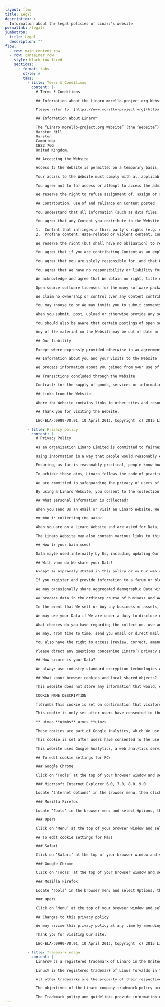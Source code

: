 ```yaml
---
layout: flow
title: Legal
description: >
  Information about the legal policies of Linaro's website
permalink: /legal/
jumbotron:
  title: Legal
  description: ""
flow:
  - row: main_content_row
  - row: container_row
    style: block_row fixed
    sections:
      - format: tabs
        style: #
        tabs:
          - title: Terms & Conditions
            content: |-
              # Terms & Conditions

              ## Information about the Linaro morello-project.org Website

              Please refer to: [https://www.morello-project.org](https://www.morello-project.org)

              ## Information about Linaro™

              The “Linaro morello-project.org Website” (the “Website”) shall mean the web site operated by or on behalf of Linaro Limited (hereinafter “We/Us/Our”) for your use, whether as a guest or a registered user. Linaro Limited is a private limited company registered in England and Wales with company number 07180318\. VAT No: 990 0273 24\. Registered Office Address:  
              Harston Mill  
              Harston  
              Cambridge  
              CB22 7GG  
              United Kingdom.

              ## Accessing the Website

              Access to the Website is permitted on a temporary basis, and We reserve the right to withdraw or amend the information We provide on the Website without notice. We will not be liable if for any reason the Website is unavailable at any time or for any period. From time to time, We may restrict access to some parts of the Website, or the entire Website, to users who have registered with us.

              Your access to the Website must comply with all applicable laws, regulations and ordinances, including any laws regarding the export of data or software.

              You agree not to (a) access or attempt to access the administrative interface of the Website unless you have been specifically allowed to do so in a written agreement with Us or (b) engage in any activity that interferes with or disrupts the Website performance (or the servers and networks that host and are connected to the Website).

              We reserve the right to refuse assignment of, assign or reassign registered usernames at our sole discretion if said username violates any third-party rights or is considered to be inappropriate.

              ## Contribution, use of and reliance on Content posted

              You understand that all information (such as data files, written text and computer code) to which you may have access as part of, or through your use of, the Website are the sole responsibility of the person from which such content originated. All such information is referred to below as the “Content.”

              You agree that any Content you contribute to the Website will not contain any of the following types of Content:

              1.  Content that infringes a third party’s rights (e.g. copyright) according to applicable law;
              2.  Profane content; Hate-related or violent content; Content advocating racial or ethnic intolerance; Content intended to advocate or advance computer hacking or cracking; Gambling; Other illegal activity, including without limitation illegal export of controlled substances or illegal software; Drug paraphernalia; Phishing; Malicious content; and any other material, products or services that violate or encourage conduct that would violate any criminal laws, any other applicable laws, or any third-party rights.

              We reserve the right (but shall have no obligation) to remove any or all Content from the Website. You agree to immediately take down any Content that violates the Terms, including pursuant to a take-down request from Us. In the event that you elect not to comply with a request from Us to take down certain Content, We reserve the right to directly take down such Content.

              You agree that if you are contributing Content as an employee you have obtained appropriate permission from your employer to make such contributions associated with their corporate name.

              You agree that you are solely responsible for (and that We have no responsibility to you or to any third party for) any Content that you create, transmit or display while using the Website and for the consequences of your actions.

              You agree that We have no responsibility or liability for the deletion or failure to store any Content and other communications maintained or transmitted through use of the Website. You further acknowledge that you are solely responsible for securing and backing up any Content.

              We acknowledge and agree that We obtain no right, title or interest from you (or your licensors) under these Terms in or to any Content that you create, submit, post, transmit or display on, or through, the Website, including any intellectual property rights which subsist in that Content (whether those rights happen to be registered or not, and wherever in the world those rights may exist). You agree that you are responsible for protecting and enforcing those rights and that We have no obligation to do so on your behalf.

              Open source software licenses for the many software packages referenced on this website constitute separate written agreements. To the limited extent that the open source software licenses expressly supersede these Terms, the open source licenses govern your agreement with Us for the use of the Website.

              We claim no ownership or control over any Content contributed by you. You retain copyright and any other rights you already hold in the Content, and you are responsible for protecting those rights, as appropriate. By submitting, posting or displaying the Content on or through the Website you grant Us a worldwide, royalty-free, and non-exclusive license to reproduce, adapt, modify, translate, publish, publicly perform, publicly display and distribute such Content.

              You may choose to or We may invite you to submit comments or ideas about the Website, including without limitation about how to improve the Website and its Content (“Ideas”). By submitting any Ideas, you agree that your disclosure is gratuitous, unsolicited and without restriction and will not place Us under any fiduciary or other obligation, and that We are free to use the Ideas without any additional compensation to you, and/or to disclose the Idea on a non-confidential basis or otherwise to anyone.

              When you submit, post, upload or otherwise provide any software code (“Code”) via the Website, you must ensure you adhere to the terms of any License agreement associated with the Code. These terms will be available on the website of the related upstream open source projects and other sources of Code. By submitting said Code, you certify that your Code is in compliance with the relevant License, and you hereby represent and warrant that you have all rights, licenses and consents necessary to grant Us and other users the rights and licenses granted herein, and under the relevant License, without infringement of any third-party rights.

              You should also be aware that certain postings of open source encryption code are controlled by EU and US law. You are responsible for ensuring that you have the relevant permissions before posting such code and if you are based in Cuba, Iran, North Korea, Sudan or Syria or you are on the Denied Persons List administered by the US Department of Commerce or the equivalent list managed within the EU, you agree not to post or download said code.

              Any of the material on the Website may be out of date or include omissions, inaccuracies or other errors at any given time, and We are under no obligation to update such material. Commentary and other materials posted on the Website site are not intended to amount to advice on which reliance should be placed. We therefore disclaim all liability and responsibility arising from any reliance placed on such materials by any visitor to the Website, or by anyone who may be informed of any of its contents.

              ## Our liability

              Except where expressly provided otherwise in an agreement between you and us, all information provided directly on the website or indirectly through the website by hypertext link or otherwise is provided “as is” without warranty of any kind. We hereby disclaim all warranties with respect to this information, whether express or implied, including the implied warranties of merchantability, satisfactory quality and fitness for a particular purpose. In no event shall We be liable for any direct, indirect, incidental, special or consequential damages, or damages for loss of profits, revenue, data or use, incurred by you or any third party, whether in contract, tort or otherwise, arising from your access to, use of, or reliance upon information obtained from or through the Linaro website. We reserve the right to make changes, updates or corrections to the information on the Website at any time without notice.

              ## Information about you and your visits to the Website

              We process information about you gained from your use of the Website in accordance with Our privacy policy.

              ## Transactions concluded through the Website

              Contracts for the supply of goods, services or information formed through the Website or as a result of visits made by you are governed by Our terms and conditions notified to you during each individual transaction.

              ## Links from the Website

              Where the Website contains links to other sites and resources provided by third parties, these links are provided for your information only. We have no control over the contents of those sites or resources, and accept no responsibility for them or for any loss or damage that may arise from your use of them.

              ## Thank you for visiting the Website.

              LEC-ELA-30989-V0.91, 10 April 2015. Copyright (c) 2015 Linaro Limited

          - title: Privacy policy
            content: |-
              # Privacy Policy

              As an organization Linaro Limited is committed to fairness, both in the collection and use of personal information. Fairness has two elements:

              Using information in a way that people would reasonably expect and in a way that is fair;

              Ensuring, as far is reasonably practical, people know how their information will be used.

              To achieve these aims, Linaro follows the code of practice recommended by the UK Information Commissioner under section 51 of the Data Protection Act 1998.

              We are committed to safeguarding the privacy of users of web sites operated by or on behalf of Linaro™ Limited (together “Linaro Website”). This statement explains how We collect, use and safeguard Data (defined below) you provide when using a Linaro Website. This statement forms part of and is incorporated into the Terms and Conditions of Use. Any personal information which may be collected from an Linaro Website will be treated in accordance with this privacy policy, the Data Protection Act 1998, as amended and other applicable laws. For the purposes of the Data Protection Act 1998, the data controller is Linaro Limited, a company registered in England and Wales with company number 07180318 (hereinafter “We/Us/Our”). Registered office address: Harston Mill, Royston Rd, Harston, Cambridge, CB22 7GG, United Kingdom. Linaro Limited is a private limited company.

              By using a Linaro Website, you consent to the collection and use of your information in the manner and for the purposes set out below.

              ## What personal information is collected?

              When you send Us an email or visit an Linaro Website, We may collect, from both public and private areas of the Linaro Website, personal information volunteered by you about you, including name, title, company, county, mailing address, email address, phone numbers, fax numbers, age range and company size and Our web server logs, browser cookies and local shared objects may collect details of your domain name, operating system, browser type, IP address and a unique identifier for your computer, or other access device (“Data”). When you submit Data you are agreeing to its transfer, storage and processing.

              ## Who is collecting the Data?

              When you are on a Linaro Website and are asked for Data, you are sharing that Data with Linaro Limited and its related companies. The Data may be stored in the European Economic Area (“EEA”) or transferred to and stored at a destination outside the EEA. Data may be disclosed to and processed by staff operating outside of the EEA who work for Us and Our related companies.

              The Linaro Website may also contain various links to third-party web sites. Third-party web sites may provide additional information, goods, services and/or promotions. These sites are owned and operated independently from Us, and have their own separate privacy and data collection practices. Any Data you provide to these web sites will be governed under the terms of their privacy policy, if any. We have no responsibility or liability whatsoever for the independent actions or policies of these independent sites, and are not responsible for the content or privacy practices of such sites.

              ## How is your Data used?

              Data maybe used internally by Us, including updating Our databases, contacting you with requested information, maintaining a technical support history, sending marketing information, determining trends in your use of Our product, aiding in the design of Our product and services, processing your enquiries, measuring the use of Our sites, administering and improving the content of Our sites.

              ## With whom do We share your Data?

              Except as expressly stated in this policy or on Our web sites, We do not provide your Data to third parties without your consent.

              If you register and provide information to a forum or blog the information you provide will be published for anyone to see.

              We may occasionally share aggregated demographic Data with Our partners. This Data is not linked to any personal information that can identify any individual person.

              We process data in the ordinary course of business and We use third parties to provide services on Our behalf. We will provide your relevant Data to them solely for the purposes of the effective delivery of such services.

              In the event that We sell or buy any business or assets, or if Linaro or substantially all of its assets are acquired by a third party the relevant Data held by Us will be one of the transferred assets.

              We may use your Data if We are under a duty to disclose or share your personal data in order to comply with any legal obligation, or in order to enforce or apply Our terms of use and other agreements; or to protect the rights, property, or safety of Linaro, Our customers, or others.

              What choices do you have regarding the collection, use and distribution of your Data?

              We may, from time to time, send you email or direct mail regarding Our products and services. If you do not want to receive such information, simply tell Us when you give Us your Data, or follow the directions contained on the mailing to remove your name from Our mailing list(s).

              You also have the right to access (review, correct, amend or delete) your Data by contacting Us. Individuals are responsible for providing Linaro with accurate and complete personal information, and for contacting Us if correction of such information is required. Please note that, where permitted, We may charge a nominal fee for fulfilling access requests and that to the extent permitted by Law We reserve the right to disallow unreasonable requests for access.

              Please direct any questions concerning Linaro’s privacy practices or if you have any queries or requests in relation to your Data to privacy@linaro.org or Linaro Limited, Harston Mill, Royston Rd, Harston, Cambridge, CB22 7GG, United Kingdom. Requests to unsubscribe from (“opt-out”) of communications from Linaro may also be sent to unsubscribe at privacy@linaro.org.

              ## How secure is your Data?

              We always use industry-standard encryption technologies when transferring and receiving Data. We have appropriate security measures in place to protect against any loss, misuse or alteration of information that We have collected. However, We cannot ensure or otherwise warrant the security of any information you provide to Us or from an Linaro Website, and therefore you use the Linaro Website at your own risk.

              ## What about browser cookies and local shared objects?

              This website does not store any information that would, on its own, allow us to identify individual users of this service without their permission. Any cookies that may be used by this website are used either solely on a per session basis or to maintain user preferences. Cookies are not shared with any third parties.

              COOKIE NAME DESCRIPTION

              flCrumbs This cookie is set on confirmation that visitors are happy with the use of cookies on this website.

              This cookie is only set after users have consented to the use of cookies.

              **_utmas_**utmbs**_utmcs_**utmzs

              These cookies are part of Google Analytics, which We use to monitor traffic levels, search queries and visits to this website, and to highlight potential problems within the site structure. Google Analytics stores IP address anonymously on its servers in the US, and neither We or Google associate your IP address with any personally identifiable information. These cookies enable Google to determine whether you are a return visitor to the site, and to track the pages that you visit during your session.

              This cookie is set after users have consented to the use of cookies.

              This website uses Google Analytics, a web analytics service provided by Google, Inc. (“Google”). Google Analytics uses “cookies”, which are text files placed on your computer, to help the website analyze how users use the site. The information generated by the cookie about your use of the website (including your IP address) will be transmitted to and stored by Google on servers in the United States. Google will use this information for the purpose of evaluating your use of the website, compiling reports on website activity for website operators and providing other services relating to website activity and internet usage. Google may also transfer this information to third parties where required to do so by law, or where such third parties process the information on Google’s behalf. Google will not associate your IP address with any other data held by Google. You may refuse the use of cookies by selecting the appropriate settings on your browser, however please note that if you do this you may not be able to use the full functionality of this website. By using this website, you consent to the processing of data about you by Google in the manner and for the purposes set out above. Please note that by deleting or disabling browser cookies or local shared objects you may not be able to use certain areas or features of Our site.

              ## To edit cookie settings for PCs

              ### Google Chrome

              Click on ‘Tools’ at the top of your browser window and select Options. Click the ‘Under the Hood’ tab, locate the ‘Privacy’ section, and select the ‘Content settings’ button.

              ### Microsoft Internet Explorer 6.0, 7.0, 8.0, 9.0

              Locate ‘Internet options’ in the browser menu, then click on the ‘Privacy’ tab.

              ### Mozilla Firefox

              Locate ‘Tools’ in the browser menu and select Options, then select the Privacy icon. Click on Cookies

              ### Opera

              Click on ‘Menu’ at the top of your browser window and select ‘Settings’. Select ‘Preferences’, then the ‘Advanced’ tab

              ## To edit cookie settings for Macs

              ### Safari

              Click on ‘Safari’ at the top of your browser window and select the ‘Preferences’ option, then ‘Security’.

              ### Google Chrome

              Click on ‘Tools’ at the top of your browser window and select Options. Click the ‘Under the Hood’ tab, locate the ‘Privacy’ section, and select the ‘Content settings’ button.

              ### Mozilla Firefox

              Locate ‘Tools’ in the browser menu and select Options, then select the Privacy icon. Click on Cookies

              ### Opera

              Click on ‘Menu’ at the top of your browser window and select ‘Settings’. Select ‘Preferences’, then the ‘Advanced’ tab

              ## Changes to this privacy policy

              We may revise this privacy policy at any time by amending this page. You are expected to check this page from time to time to take notice of any changes We made, as they are binding on you. Some of the provisions contained in this privacy policy may also be superseded by provisions or notices published elsewhere on Our site.

              Thank you for visiting Our site.

              LEC-ELA-30990-V0.91, 10 April 2015, Copyright (c) 2015 Linaro Limited

          - title: Trademark usage
            content: |-
              Linaro® is a registered trademark of Linaro in the United Kingdom and other countries

              Linux® is the registered trademark of Linus Torvalds in the U.S. and other countries

              All other trademarks are the property of their respective owners.

              The objectives of the Linaro company trademark policy are to: encourage widespread use of the Linaro trademarks by the Linaro™ community while controlling that use in order to avoid confusion on the part of Linaro users and the general public; to maintain the value of the image and reputation of the trademarks and to protect them from inappropriate or unauthorized use.

              The Trademark policy and guidelines provide information on what is allowed, what isn’t allowed, and cases in which you should ask permission. If you have any doubt, please contact us at trademarks@linaro.org and a member of our trademark team will be in touch with you shortly.
---
```


